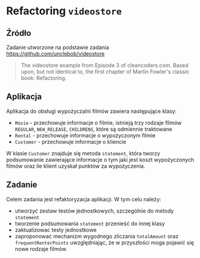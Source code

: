 # Refactoring `videostore`

## Źródło
Zadanie utworzone na podstawie zadania https://github.com/unclebob/videostore

> The videostore example from Episode 3 of cleancoders.com. Based upon, but not identical to, the first chapter of Martin Fowler's classic book: Refactoring.

## Aplikacja

Aplikacja do obsługi wypożyczalni filmów zawiera następujące klasy:
- `Movie` - przechowuje informacje o filmie, istnieją trzy rodzaje filmów `REGULAR`, `NEW_RELEASE`, `CHILDRENS`, które są odmiennie traktowane
- `Rental` - przechowuje informacje o wypożyczonym filmie
- `Customer` - przechowuje informacje o kliencie

W klasie `Customer` znajduje się metoda `statement`, która tworzy podsumowanie zawierające informacje o tym jaki jest koszt wypożyczonych filmów oraz ile klient uzyskał punktów za wypożyczenia.

## Zadanie

Celem zadania jest refaktoryzacja aplikacji. W tym celu należy:
- utworzyć zestaw testów jednostkowych, szczególnie do metody `statement`
- tworzenie podsumowania `statement` przenieść do innej klasy
- zaktualizowac testy jednostkowe
- zaproponować mechanizm wygodnego zliczania `totalAmount` oraz `frequentRenterPoints` uwzględniając, że w przyszłości moga pojawić się nowe rodzaje filmów.